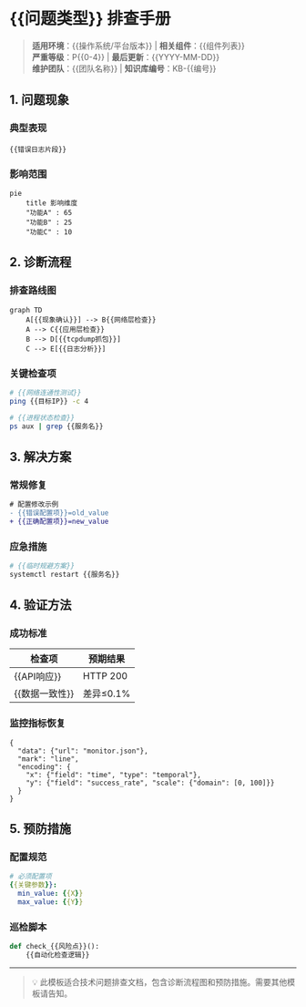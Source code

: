 # {{问题类型}} 排查手册

> **适用环境**：{{操作系统/平台版本}} | **相关组件**：{{组件列表}}  
> **严重等级**：P{{0-4}} | **最后更新**：{{YYYY-MM-DD}}  
> **维护团队**：{{团队名称}} | **知识库编号**：KB-{{编号}}

## 1. 问题现象
### 典型表现
```log
{{错误日志片段}}
```

### 影响范围
```mermaid
pie
    title 影响维度
    "功能A" : 65
    "功能B" : 25
    "功能C" : 10
```

## 2. 诊断流程
### 排查路线图
```mermaid
graph TD
    A[{{现象确认}}] --> B{{网络层检查}}
    A --> C{{应用层检查}}
    B --> D[{{tcpdump抓包}}]
    C --> E[{{日志分析}}]
```

### 关键检查项
```bash
# {{网络连通性测试}}
ping {{目标IP}} -c 4

# {{进程状态检查}}
ps aux | grep {{服务名}}
```

## 3. 解决方案
### 常规修复
```diff
# 配置修改示例
- {{错误配置项}}=old_value
+ {{正确配置项}}=new_value
```

### 应急措施
```bash
# {{临时规避方案}}
systemctl restart {{服务名}}
```

## 4. 验证方法
### 成功标准
| 检查项 | 预期结果 |
|--------|----------|
| {{API响应}} | HTTP 200 |
| {{数据一致性}} | 差异≤0.1% |

### 监控指标恢复
```vega-lite
{
  "data": {"url": "monitor.json"},
  "mark": "line",
  "encoding": {
    "x": {"field": "time", "type": "temporal"},
    "y": {"field": "success_rate", "scale": {"domain": [0, 100]}}
  }
}
```

## 5. 预防措施
### 配置规范
```yaml
# 必须配置项
{{关键参数}}:
  min_value: {{X}}
  max_value: {{Y}}
```

### 巡检脚本
```python
def check_{{风险点}}():
    {{自动化检查逻辑}}
```

---
> 💡 此模板适合技术问题排查文档，包含诊断流程图和预防措施。需要其他模板请告知。
